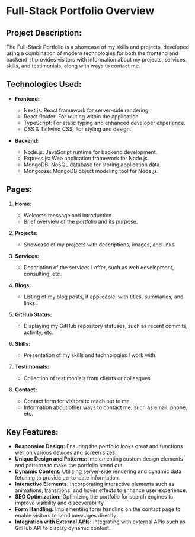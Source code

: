 # Full-Stack Portfolio Overview

## Project Description:
The Full-Stack Portfolio is a showcase of my skills and projects, developed using a combination of modern technologies for both the frontend and backend. It provides visitors with information about my projects, services, skills, and testimonials, along with ways to contact me.

## Technologies Used:
- **Frontend:**
  - Next.js: React framework for server-side rendering.
  - React Router: For routing within the application.
  - TypeScript: For static typing and enhanced developer experience.
  - CSS & Tailwind CSS: For styling and design.
  
- **Backend:**
  - Node.js: JavaScript runtime for backend development.
  - Express.js: Web application framework for Node.js.
  - MongoDB: NoSQL database for storing application data.
  - Mongoose: MongoDB object modeling tool for Node.js.

## Pages:
1. **Home:**
   - Welcome message and introduction.
   - Brief overview of the portfolio and its purpose.
   
2. **Projects:**
   - Showcase of my projects with descriptions, images, and links.
   
3. **Services:**
   - Description of the services I offer, such as web development, consulting, etc.
   
4. **Blogs:**
   - Listing of my blog posts, if applicable, with titles, summaries, and links.
   
5. **GitHub Status:**
   - Displaying my GitHub repository statuses, such as recent commits, activity, etc.
   
6. **Skills:**
   - Presentation of my skills and technologies I work with.
   
7. **Testimonials:**
   - Collection of testimonials from clients or colleagues.
   
8. **Contact:**
   - Contact form for visitors to reach out to me.
   - Information about other ways to contact me, such as email, phone, etc.

## Key Features:
- **Responsive Design:** Ensuring the portfolio looks great and functions well on various devices and screen sizes.
- **Unique Design and Patterns:** Implementing custom design elements and patterns to make the portfolio stand out.
- **Dynamic Content:** Utilizing server-side rendering and dynamic data fetching to provide up-to-date information.
- **Interactive Elements:** Incorporating interactive elements such as animations, transitions, and hover effects to enhance user experience.
- **SEO Optimization:** Optimizing the portfolio for search engines to improve visibility and discoverability.
- **Form Handling:** Implementing form handling on the contact page to enable visitors to send messages directly.
- **Integration with External APIs:** Integrating with external APIs such as GitHub API to display dynamic content.
